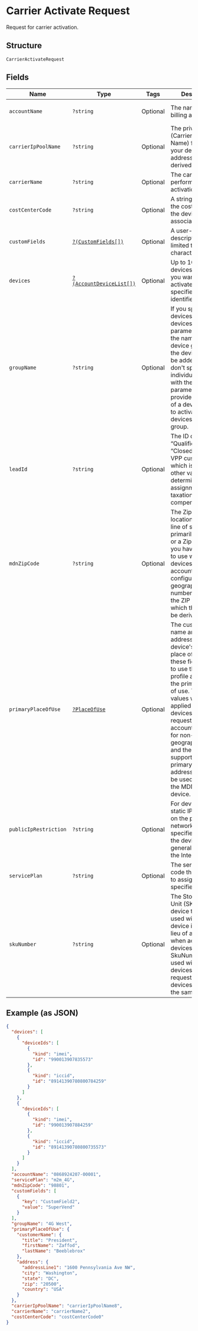 
# Carrier Activate Request

Request for carrier activation.

## Structure

`CarrierActivateRequest`

## Fields

| Name | Type | Tags | Description | Getter | Setter |
|  --- | --- | --- | --- | --- | --- |
| `accountName` | `?string` | Optional | The name of a billing account. | getAccountName(): ?string | setAccountName(?string accountName): void |
| `carrierIpPoolName` | `?string` | Optional | The private IP pool (Carrier Group Name) from which your device IP addresses will be derived. | getCarrierIpPoolName(): ?string | setCarrierIpPoolName(?string carrierIpPoolName): void |
| `carrierName` | `?string` | Optional | The carrier that will perform the activation. | getCarrierName(): ?string | setCarrierName(?string carrierName): void |
| `costCenterCode` | `?string` | Optional | A string to identify the cost center that the device is associated with. | getCostCenterCode(): ?string | setCostCenterCode(?string costCenterCode): void |
| `customFields` | [`?(CustomFields[])`](../../doc/models/custom-fields.md) | Optional | A user-defined descriptive field, limited to 50 characters. | getCustomFields(): ?array | setCustomFields(?array customFields): void |
| `devices` | [`?(AccountDeviceList[])`](../../doc/models/account-device-list.md) | Optional | Up to 10,000 devices for which you want to activate service, specified by device identifier. | getDevices(): ?array | setDevices(?array devices): void |
| `groupName` | `?string` | Optional | If you specify devices by ID in the devices parameters, this is the name of a device group that the devices should be added to.If you don't specify individual devices with the devices parameter, you can provide the name of a device group to activate all devices in that group. | getGroupName(): ?string | setGroupName(?string groupName): void |
| `leadId` | `?string` | Optional | The ID of a “Qualified” or “Closed - Won” VPP customer lead, which is used with other values to determine MDN assignment, taxation, and compensation. | getLeadId(): ?string | setLeadId(?string leadId): void |
| `mdnZipCode` | `?string` | Optional | The Zip code of the location where the line of service will primarily be used, or a Zip code that you have been told to use with these devices. For accounts that are configured for geographic numbering, this is the ZIP code from which the MDN will be derived. | getMdnZipCode(): ?string | setMdnZipCode(?string mdnZipCode): void |
| `primaryPlaceOfUse` | [`?PlaceOfUse`](../../doc/models/place-of-use.md) | Optional | The customer name and the address of the device's primary place of use. Leave these fields empty to use the account profile address as the primary place of use. These values will be applied to all devices in the request.If the account is enabled for non-geographic MDNs and the device supports it, the primaryPlaceOfUse address will also be used to derive the MDN for the device. | getPrimaryPlaceOfUse(): ?PlaceOfUse | setPrimaryPlaceOfUse(?PlaceOfUse primaryPlaceOfUse): void |
| `publicIpRestriction` | `?string` | Optional | For devices with static IP addresses on the public network, this specifies whether the devices have general access to the Internet. | getPublicIpRestriction(): ?string | setPublicIpRestriction(?string publicIpRestriction): void |
| `servicePlan` | `?string` | Optional | The service plan code that you want to assign to all specified devices. | getServicePlan(): ?string | setServicePlan(?string servicePlan): void |
| `skuNumber` | `?string` | Optional | The Stock Keeping Unit (SKU) of a 4G device type can be used with ICCID device identifiers in lieu of an IMEI when activating 4G devices. The SkuNumber will be used with all devices in the request, so all devices must be of the same type. | getSkuNumber(): ?string | setSkuNumber(?string skuNumber): void |

## Example (as JSON)

```json
{
  "devices": [
    {
      "deviceIds": [
        {
          "kind": "imei",
          "id": "990013907835573"
        },
        {
          "kind": "iccid",
          "id": "89141390780800784259"
        }
      ]
    },
    {
      "deviceIds": [
        {
          "kind": "imei",
          "id": "990013907884259"
        },
        {
          "kind": "iccid",
          "id": "89141390780800735573"
        }
      ]
    }
  ],
  "accountName": "0868924207-00001",
  "servicePlan": "m2m_4G",
  "mdnZipCode": "98801",
  "customFields": [
    {
      "key": "CustomField2",
      "value": "SuperVend"
    }
  ],
  "groupName": "4G West",
  "primaryPlaceOfUse": {
    "customerName": {
      "title": "President",
      "firstName": "Zaffod",
      "lastName": "Beeblebrox"
    },
    "address": {
      "addressLine1": "1600 Pennsylvania Ave NW",
      "city": "Washington",
      "state": "DC",
      "zip": "20500",
      "country": "USA"
    }
  },
  "carrierIpPoolName": "carrierIpPoolName8",
  "carrierName": "carrierName2",
  "costCenterCode": "costCenterCode0"
}
```

